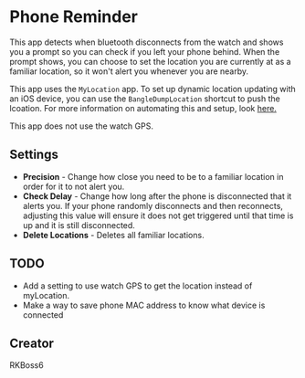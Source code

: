 # Phone Reminder
This app detects when bluetooth disconnects from the watch and shows you a prompt so you can check if you left your phone behind.
When the prompt shows, you can choose to set the location you are currently at as a familiar location, so it won't alert you whenever you are nearby.

This app uses the `MyLocation` app. To set up dynamic location updating with an iOS device, you can use the `BangleDumpLocation` shortcut to push the lcoation. 
For more information on automating this and setup, look [here.](https://banglejs.com/apps/?id=ios&readme)

This app does not use the watch GPS.

## Settings
* <b>Precision</b> - Change how close you need to be to a familiar location in order for it to not alert you.
* <b>Check Delay</b> - Change how long after the phone is disconnected that it alerts you. If your phone randomly disconnects and then reconnects, adjusting this value will ensure it does not get triggered until that time is up and it is still disconnected.
* <b>Delete Locations</b> - Deletes all familiar locations.
  
## TODO
- Add a setting to use watch GPS to get the location instead of myLocation.
- Make a way to save phone MAC address to know what device is connected

## Creator
RKBoss6
